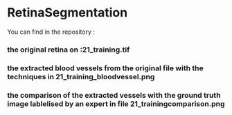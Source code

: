 # RetinaSegmentation
You can find in the repository : 
### the original retina on :21_training.tif
### the extracted blood vessels from the original file with the techniques in 21_training_bloodvessel.png
### the comparison of the extracted vessels with the ground truth image lablelised by an expert in file 21_trainingcomparison.png

